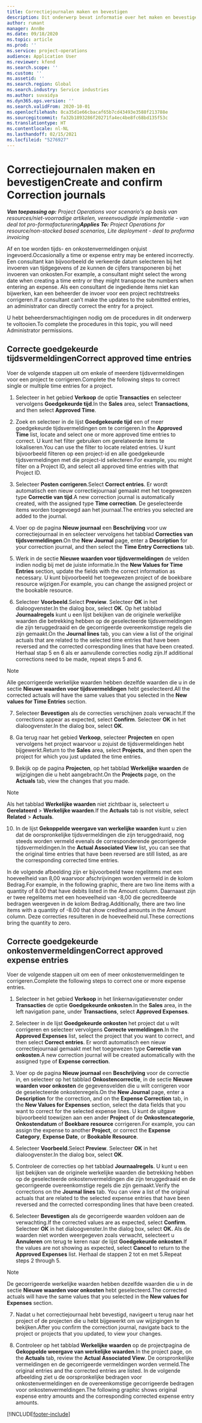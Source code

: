 ```yaml
---
title: Correctiejournalen maken en bevestigen
description: Dit onderwerp bevat informatie over het maken en bevestigen van een correctiejournaal.
author: rumant
manager: AnnBe
ms.date: 09/18/2020
ms.topic: article
ms.prod: ''
ms.service: project-operations
audience: Application User
ms.reviewer: kfend
ms.search.scope: ''
ms.custom: ''
ms.assetid: ''
ms.search.region: Global
ms.search.industry: Service industries
ms.author: suvaidya
ms.dyn365.ops.version: ''
ms.search.validFrom: 2020-10-01
ms.openlocfilehash: 8ca35d1e66cbacaf65b7cd43493e3588f213788e
ms.sourcegitcommit: fa32b1893286f20271fa4ec4be8fc68bd135f53c
ms.translationtype: HT
ms.contentlocale: nl-NL
ms.lasthandoff: 02/15/2021
ms.locfileid: "5276927"
---
```

# <a name="create-and-confirm-correction-journals"></a><span data-ttu-id="367be-103">Correctiejournalen maken en bevestigen</span><span class="sxs-lookup"><span data-stu-id="367be-103">Create and confirm Correction journals</span></span>

<span data-ttu-id="367be-104">_**Van toepassing op:** Project Operations voor scenario's op basis van resources/niet-voorradige artikelen, vereenvoudigde implementatie - van deal tot pro-formafacturering_</span><span class="sxs-lookup"><span data-stu-id="367be-104">_**Applies To:** Project Operations for resource/non-stocked based scenarios, Lite deployment - deal to proforma invoicing_</span></span>

<span data-ttu-id="367be-105">Af en toe worden tijds- en onkostenvermeldingen onjuist ingevoerd.</span><span class="sxs-lookup"><span data-stu-id="367be-105">Occasionally a time or expense entry may be entered incorrectly.</span></span> <span data-ttu-id="367be-106">Een consultant kan bijvoorbeeld de verkeerde datum selecteren bij het invoeren van tijdgegevens of ze kunnen de cijfers transponeren bij het invoeren van onkosten.</span><span class="sxs-lookup"><span data-stu-id="367be-106">For example, a consultant might select the wrong date when creating a time entry or they might transpose the numbers when entering an expense.</span></span> <span data-ttu-id="367be-107">Als een consultant de ingediende items niet kan bijwerken, kan een beheerder de invoer voor een project rechtstreeks corrigeren.</span><span class="sxs-lookup"><span data-stu-id="367be-107">If a consultant can’t make the updates to the submitted entries, an administrator can directly correct the entry for a project.</span></span>

<span data-ttu-id="367be-108">U hebt beheerdersmachtigingen nodig om de procedures in dit onderwerp te voltooien.</span><span class="sxs-lookup"><span data-stu-id="367be-108">To complete the procedures in this topic, you will need Administrator permissions.</span></span>

## <a name="correct-approved-time-entries"></a><span data-ttu-id="367be-109">Correcte goedgekeurde tijdsvermeldingen</span><span class="sxs-lookup"><span data-stu-id="367be-109">Correct approved time entries</span></span>     

<span data-ttu-id="367be-110">Voer de volgende stappen uit om enkele of meerdere tijdsvermeldingen voor een project te corrigeren.</span><span class="sxs-lookup"><span data-stu-id="367be-110">Complete the following steps to correct single or multiple time entries for a project.</span></span>

1. <span data-ttu-id="367be-111">Selecteer in het gebied **Verkoop** de optie **Transacties** en selecteer vervolgens **Goedgekeurde tijd**.</span><span class="sxs-lookup"><span data-stu-id="367be-111">In the **Sales** area, select **Transactions**, and then select **Approved Time**.</span></span> 

2. <span data-ttu-id="367be-112">Zoek en selecteer in de lijst **Goedgekeurde tijd** een of meer goedgekeurde tijdsvermeldingen om te corrigeren.</span><span class="sxs-lookup"><span data-stu-id="367be-112">In the **Approved Time** list, locate and select one or more approved time entries to correct.</span></span> <span data-ttu-id="367be-113">U kunt het filter gebruiken om gerelateerde items te lokaliseren.</span><span class="sxs-lookup"><span data-stu-id="367be-113">You can use the filter to locate related entries.</span></span> <span data-ttu-id="367be-114">U kunt bijvoorbeeld filteren op een project-id en alle goedgekeurde tijdsvermeldingen met die project-id selecteren.</span><span class="sxs-lookup"><span data-stu-id="367be-114">For example, you might filter on a Project ID, and select all approved time entries with that Project ID.</span></span>

3. <span data-ttu-id="367be-115">Selecteer **Posten corrigeren**.</span><span class="sxs-lookup"><span data-stu-id="367be-115">Select **Correct entries**.</span></span> <span data-ttu-id="367be-116">Er wordt automatisch een nieuw correctiejournaal gemaakt met het toegewezen type **Correctie van tijd**.</span><span class="sxs-lookup"><span data-stu-id="367be-116">A new correction journal is automatically created, with the assigned type **Time correction**.</span></span> <span data-ttu-id="367be-117">De geselecteerde items worden toegevoegd aan het journaal.</span><span class="sxs-lookup"><span data-stu-id="367be-117">The entries you selected are added to the journal.</span></span> 

4. <span data-ttu-id="367be-118">Voer op de pagina **Nieuw journaal** een **Beschrijving** voor uw correctiejournaal in en selecteer vervolgens het tabblad **Correcties van tijdsvermeldingen**.</span><span class="sxs-lookup"><span data-stu-id="367be-118">On the **New Journal** page, enter a **Description** for your correction journal, and then select the **Time Entry Corrections** tab.</span></span>  

5. <span data-ttu-id="367be-119">Werk in de sectie **Nieuwe waarden voor tijdsvermeldingen** de velden indien nodig bij met de juiste informatie.</span><span class="sxs-lookup"><span data-stu-id="367be-119">In the **New Values for Time Entries** section, update the fields with the correct information as necessary.</span></span> <span data-ttu-id="367be-120">U kunt bijvoorbeeld het toegewezen project of de boekbare resource wijzigen.</span><span class="sxs-lookup"><span data-stu-id="367be-120">For example, you can change the assigned project or the bookable resource.</span></span>

6. <span data-ttu-id="367be-121">Selecteer **Voorbeeld**.</span><span class="sxs-lookup"><span data-stu-id="367be-121">Select **Preview**.</span></span> <span data-ttu-id="367be-122">Selecteer **OK** in het dialoogvenster.</span><span class="sxs-lookup"><span data-stu-id="367be-122">In the dialog box, select **OK**.</span></span> <span data-ttu-id="367be-123">Op het tabblad **Journaalregels** kunt u een lijst bekijken van de originele werkelijke waarden die betrekking hebben op de geselecteerde tijdsvermeldingen die zijn teruggedraaid en de gecorrigeerde overeenkomstige regels die zijn gemaakt.</span><span class="sxs-lookup"><span data-stu-id="367be-123">On the **Journal lines** tab, you can view a list of the original actuals that are related to the selected time entries that have been reversed and the corrected corresponding lines that have been created.</span></span> <span data-ttu-id="367be-124">Herhaal stap 5 en 6 als er aanvullende correcties nodig zijn.</span><span class="sxs-lookup"><span data-stu-id="367be-124">If additional corrections need to be made, repeat steps 5 and 6.</span></span> 

> [!NOTE]
> <span data-ttu-id="367be-125">Alle gecorrigeerde werkelijke waarden hebben dezelfde waarden die u in de sectie **Nieuwe waarden voor tijdsvermeldingen** hebt geselecteerd.</span><span class="sxs-lookup"><span data-stu-id="367be-125">All the corrected actuals will have the same values that you selected in the **New values for Time Entries** section.</span></span>

7. <span data-ttu-id="367be-126">Selecteer **Bevestigen** als de correcties verschijnen zoals verwacht.</span><span class="sxs-lookup"><span data-stu-id="367be-126">If the corrections appear as expected, select **Confirm**.</span></span> <span data-ttu-id="367be-127">Selecteer **OK** in het dialoogvenster.</span><span class="sxs-lookup"><span data-stu-id="367be-127">In the dialog box, select **OK**.</span></span>

8. <span data-ttu-id="367be-128">Ga terug naar het gebied **Verkoop**, selecteer **Projecten** en open vervolgens het project waarvoor u zojuist de tijdsvermeldingen hebt bijgewerkt.</span><span class="sxs-lookup"><span data-stu-id="367be-128">Return to the **Sales** area, select **Projects**, and then open the project for which you just updated the time entries.</span></span> 

9. <span data-ttu-id="367be-129">Bekijk op de pagina **Projecten**, op het tabblad **Werkelijke waarden** de wijzigingen die u hebt aangebracht.</span><span class="sxs-lookup"><span data-stu-id="367be-129">On the **Projects** page, on the **Actuals** tab, view the changes that you made.</span></span> 

> [!NOTE]
> <span data-ttu-id="367be-130">Als het tabblad **Werkelijke waarden** niet zichtbaar is, selecteert u **Gerelateerd** > **Werkelijke waarden**.</span><span class="sxs-lookup"><span data-stu-id="367be-130">If the **Actuals** tab is not visible, select **Related** > **Actuals**.</span></span>  

10. <span data-ttu-id="367be-131">In de lijst **Gekoppelde weergave van werkelijke waarden** kunt u zien dat de oorspronkelijke tijdsvermeldingen die zijn teruggedraaid, nog steeds worden vermeld evenals de corresponderende gecorrigeerde tijdsvermeldingen.</span><span class="sxs-lookup"><span data-stu-id="367be-131">In the **Actual Associated View** list, you can see that the original time entries that have been reversed are still listed, as are the corresponding corrected time entries.</span></span> 

<span data-ttu-id="367be-132">In de volgende afbeelding zijn er bijvoorbeeld twee regelitems met een hoeveelheid van 8,00 waarvoor afschrijvingen worden vermeld in de kolom Bedrag.</span><span class="sxs-lookup"><span data-stu-id="367be-132">For example, in the following graphic, there are two line items with a quantity of 8.00 that have debits listed in the Amount column.</span></span> <span data-ttu-id="367be-133">Daarnaast zijn er twee regelitems met een hoeveelheid van -8,00 die gecrediteerde bedragen weergeven in de kolom Bedrag.</span><span class="sxs-lookup"><span data-stu-id="367be-133">Additionally, there are two line items with a quantity of -8.00 that show credited amounts in the Amount column.</span></span> <span data-ttu-id="367be-134">Deze correcties resulteren in de hoeveelheid nul.</span><span class="sxs-lookup"><span data-stu-id="367be-134">These corrections bring the quantity to zero.</span></span>

 
## <a name="correct-approved-expense-entries"></a><span data-ttu-id="367be-135">Correcte goedgekeurde onkostenvermeldingen</span><span class="sxs-lookup"><span data-stu-id="367be-135">Correct approved expense entries</span></span>

<span data-ttu-id="367be-136">Voer de volgende stappen uit om een of meer onkostenvermeldingen te corrigeren.</span><span class="sxs-lookup"><span data-stu-id="367be-136">Complete the following steps to correct one or more expense entries.</span></span> 

1. <span data-ttu-id="367be-137">Selecteer in het gebied **Verkoop** in het linkernavigatievenster onder **Transacties** de optie **Goedgekeurde onkosten**.</span><span class="sxs-lookup"><span data-stu-id="367be-137">In the **Sales** area, in the left navigation pane, under **Transactions**, select **Approved Expenses**.</span></span>

2. <span data-ttu-id="367be-138">Selecteer in de lijst **Goedgekeurde onkosten** het project dat u wilt corrigeren en selecteer vervolgens **Correcte vermeldingen**.</span><span class="sxs-lookup"><span data-stu-id="367be-138">In the **Approved Expenses** list, select the project that you want to correct, and then select **Correct entries**.</span></span> <span data-ttu-id="367be-139">Er wordt automatisch een nieuw correctiejournaal gemaakt met het toegewezen type **Correctie van onkosten**.</span><span class="sxs-lookup"><span data-stu-id="367be-139">A new correction journal will be created automatically with the assigned type of **Expense correction**.</span></span> 

3. <span data-ttu-id="367be-140">Voer op de pagina **Nieuw journaal** een **Beschrijving** voor de correctie in, en selecteer op het tabblad **Onkostencorrectie**, in de sectie **Nieuwe waarden voor onkosten** de gegevensvelden die u wilt corrigeren voor de geselecteerde onkostenregels.</span><span class="sxs-lookup"><span data-stu-id="367be-140">On the **New Journal** page, enter a **Description** for the correction, and on the **Expense Correction** tab, in the **New Values for Expenses** section, select the data fields that you want to correct for the selected expense lines.</span></span> <span data-ttu-id="367be-141">U kunt de uitgave bijvoorbeeld toewijzen aan een ander **Project** of de **Onkostencategorie**, **Onkostendatum** of **Boekbare resource** corrigeren.</span><span class="sxs-lookup"><span data-stu-id="367be-141">For example, you can assign the expense to another **Project**, or correct the **Expense Category**, **Expense Date**, or **Bookable Resource**.</span></span>

4. <span data-ttu-id="367be-142">Selecteer **Voorbeeld**.</span><span class="sxs-lookup"><span data-stu-id="367be-142">Select **Preview**.</span></span> <span data-ttu-id="367be-143">Selecteer **OK** in het dialoogvenster.</span><span class="sxs-lookup"><span data-stu-id="367be-143">In the dialog box, select **OK**.</span></span> 

5. <span data-ttu-id="367be-144">Controleer de correcties op het tabblad **Journaalregels**. U kunt u een lijst bekijken van de originele werkelijke waarden die betrekking hebben op de geselecteerde onkostenvermeldingen die zijn teruggedraaid en de gecorrigeerde overeenkomstige regels die zijn gemaakt.</span><span class="sxs-lookup"><span data-stu-id="367be-144">Verify the corrections on the **Journal lines** tab. You can view a list of the original actuals that are related to the selected expense entries that have been reversed and the corrected corresponding lines that have been created.</span></span>

6. <span data-ttu-id="367be-145">Selecteer **Bevestigen** als de gecorrigeerde waarden voldoen aan de verwachting.</span><span class="sxs-lookup"><span data-stu-id="367be-145">If the corrected values are as expected, select **Confirm**.</span></span> <span data-ttu-id="367be-146">Selecteer **OK** in het dialoogvenster.</span><span class="sxs-lookup"><span data-stu-id="367be-146">In the dialog box, select **OK.**</span></span> <span data-ttu-id="367be-147">Als de waarden niet worden weergegeven zoals verwacht, selecteert u **Annuleren** om terug te keren naar de lijst **Goedgekeurde onkosten**.</span><span class="sxs-lookup"><span data-stu-id="367be-147">If the values are not showing as expected, select **Cancel** to return to the **Approved Expenses** list.</span></span> <span data-ttu-id="367be-148">Herhaal de stappen 2 tot en met 5.</span><span class="sxs-lookup"><span data-stu-id="367be-148">Repeat steps 2 through 5.</span></span> 

> [!NOTE]
> <span data-ttu-id="367be-149">De gecorrigeerde werkelijke waarden hebben dezelfde waarden die u in de sectie **Nieuwe waarden voor onkosten** hebt geselecteerd.</span><span class="sxs-lookup"><span data-stu-id="367be-149">The corrected actuals will have the same values that you selected in the **New values for Expenses** section.</span></span>

7. <span data-ttu-id="367be-150">Nadat u het correctiejournaal hebt bevestigd, navigeert u terug naar het project of de projecten die u hebt bijgewerkt om uw wijzigingen te bekijken.</span><span class="sxs-lookup"><span data-stu-id="367be-150">After you confirm the correction journal, navigate back to the project or projects that you updated, to view your changes.</span></span>  

8. <span data-ttu-id="367be-151">Controleer op het tabblad **Werkelijke waarden** op de projectpagina de **Gekoppelde weergave van werkelijke waarden**.</span><span class="sxs-lookup"><span data-stu-id="367be-151">In the project page, on the **Actuals** tab, review the **Actual Associated View**.</span></span> <span data-ttu-id="367be-152">De oorspronkelijke vermeldingen en de gecorrigeerde vermeldingen worden vermeld.</span><span class="sxs-lookup"><span data-stu-id="367be-152">The original entries and the corrected entries are listed.</span></span> <span data-ttu-id="367be-153">In de volgende afbeelding ziet u de oorspronkelijke bedragen voor onkostenvermeldingen en de overeenkomstige gecorrigeerde bedragen voor onkostenvermeldingen.</span><span class="sxs-lookup"><span data-stu-id="367be-153">The following graphic shows original expense entry amounts and the corresponding corrected expense entry amounts.</span></span> 




[!INCLUDE[footer-include](../includes/footer-banner.md)]